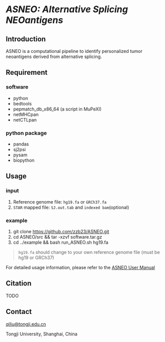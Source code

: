 # _ASNEO: Alternative Splicing NEOantigens_

## Introduction
ASNEO is a computational pipeline to identify personalized tumor neoantigens derived from alternative splicing.

## Requirement
### software
* python
* bedtools
* pepmatch_db_x86_64 (a script in MuPeXI)
* netMHCpan
* netCTLpan

### python package
* pandas
* sj2psi
* pysam
* biopython

## Usage
### input
1. Reference genome file: `hg19.fa` or `GRCh37.fa`
2. `STAR` mapped file: `SJ.out.tab` and `indexed bam`(optional)

### example
1. git clone https://github.com/zzb23/ASNEO.git
2. cd ASNEO/src && tar -xzvf software.tar.gz 
3. cd ../example && bash run_ASNEO.sh hg19.fa 
> `hg19.fa` should change to your own reference genome file (must be hg19 or GRCh37)

For detailed usage information, please refer to the [ASNEO User Manual](/doc/ASNEO_User_Manual.md)

## Citation
TODO

## Contact
qiliu@tongji.edu.cn

Tongji University, Shanghai, China
